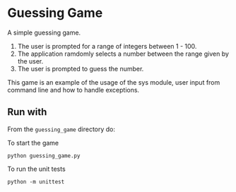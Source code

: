 # Guessing Game

A simple guessing game.

1. The user is prompted for a range of integers between 1 - 100.
2. The application ramdomly selects a number between the range given by the user.
3. The user is prompted to guess the number.


This game is an example of the usage of the sys module, user input from command line and how to handle exceptions.


## Run with

From the `guessing_game` directory do:

To start the game
```
python guessing_game.py
```
To run the unit tests
```
python -m unittest
```
